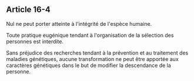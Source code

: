 Article 16-4
----
Nul ne peut porter atteinte à l'intégrité de l'espèce humaine.

Toute pratique eugénique tendant à l'organisation de la sélection des personnes
est interdite.

Sans préjudice des recherches tendant à la prévention et au traitement des
maladies génétiques, aucune transformation ne peut être apportée aux caractères
génétiques dans le but de modifier la descendance de la personne.
